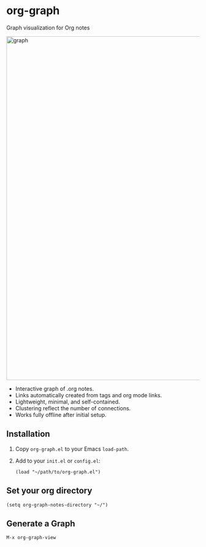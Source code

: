 # org-graph
Graph visualization for Org notes

<img width="1826" height="897" alt="graph" src="https://github.com/user-attachments/assets/14613469-d0d8-4001-b67c-d8fd223395ee" />

- Interactive graph of .org notes.
- Links automatically created from tags and org mode links.
- Lightweight, minimal, and self-contained.
- Clustering reflect the number of connections.
- Works fully offline after initial setup.

## Installation

1. Copy `org-graph.el` to your Emacs `load-path`.  
2. Add to your `init.el` or `config.el`:

   ```elisp
   (load "~/path/to/org-graph.el")

## Set your org directory 

```(setq org-graph-notes-directory "~/") ```

## Generate a Graph

```M-x org-graph-view```
